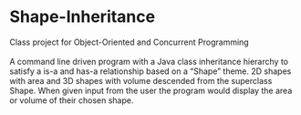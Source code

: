 # Shape-Inheritance
Class project for Object-Oriented and Concurrent Programming
<br><br>
A command line driven program with a Java class inheritance hierarchy to satisfy a is-a and has-a relationship based on a “Shape” theme. 2D shapes with area and 3D shapes with volume descended from the superclass Shape. When given input from the user the program would display the area or volume of their chosen shape.
